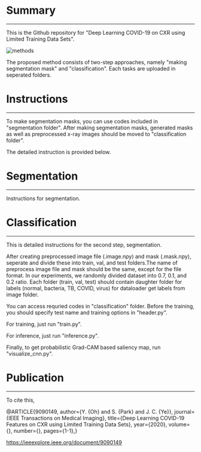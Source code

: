 # Summary
-------
This is the Github repository for "Deep Learning COVID-19 on CXR using Limited Training Data Sets".

![methods](https://user-images.githubusercontent.com/39784965/81655488-3d5de380-9471-11ea-8f4b-b18e5fda7d08.png)

The proposed method consists of two-step approaches, namely "making segmentation mask" and "classification".
Each tasks are uploaded in seperated folders.

# Instructions
-------
To make segmentation masks, you can use codes included in "segmentation folder".
After making segmentation masks, generated masks as well as preprocessed x-ray images should be moved to "classification folder".

The detailed instruction is provided below.

# Segmentation
------
Instructions for segmentation.

# Classification
------
This is detailed instructions for the second step, segmentation.

After creating preprocessed image file (.image.npy) and mask (.mask.npy), seperate and divide these into train, val, and test folders.The name of preprocess image file and mask should be the same, except for the file format.
In our experiments, we randomly divided dataset into 0.7, 0.1, and 0.2 ratio.
Each folder (train, val, test) should contain daughter folder for labels (normal, bacteria, TB, COVID, virus) for dataloader get labels from image folder.

You can access requried codes in "classification" folder.
Before the training, you should specify test name and training options in "header.py".

For training, just run "train.py".

For inference, just run "inference.py".

Finally, to get probabilistic Grad-CAM based saliency map, run "visualize_cnn.py".

# Publication
-------
To cite this, 

@ARTICLE{9090149,
  author={Y. {Oh} and S. {Park} and J. C. {Ye}},
  journal={IEEE Transactions on Medical Imaging}, 
  title={Deep Learning COVID-19 Features on CXR using Limited Training Data Sets}, 
  year={2020},
  volume={},
  number={},
  pages={1-1},}
  
https://ieeexplore.ieee.org/document/9090149
